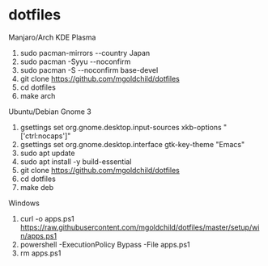 # dotfiles

Manjaro/Arch KDE Plasma

1. sudo pacman-mirrors --country Japan
1. sudo pacman -Syyu --noconfirm
1. sudo pacman -S --noconfirm base-devel
1. git clone https://github.com/mgoldchild/dotfiles
1. cd dotfiles
1. make arch

Ubuntu/Debian Gnome 3

1. gsettings set org.gnome.desktop.input-sources xkb-options "['ctrl:nocaps']" 
1. gsettings set org.gnome.desktop.interface gtk-key-theme "Emacs"
1. sudo apt update
1. sudo apt install -y build-essential
1. git clone https://github.com/mgoldchild/dotfiles
1. cd dotfiles
1. make deb

Windows

1. curl -o apps.ps1 https://raw.githubusercontent.com/mgoldchild/dotfiles/master/setup/win/apps.ps1 
1. powershell -ExecutionPolicy Bypass -File apps.ps1
1. rm apps.ps1

